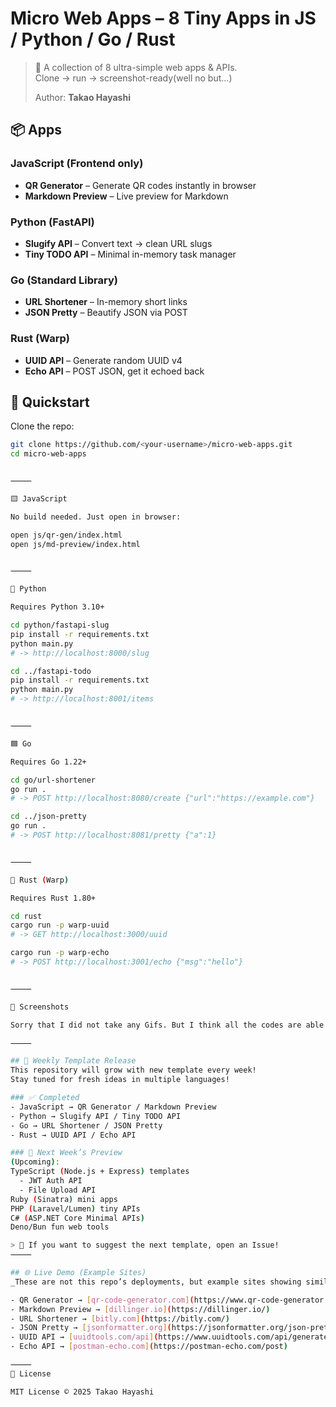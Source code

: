 # Micro Web Apps – 8 Tiny Apps in JS / Python / Go / Rust

> 🧩 A collection of 8 ultra-simple web apps & APIs.  
> Clone → run → screenshot-ready(well no but...)
>  
> Author: **Takao Hayashi**  


## 📦 Apps

### JavaScript (Frontend only)
- **QR Generator** – Generate QR codes instantly in browser
- **Markdown Preview** – Live preview for Markdown

### Python (FastAPI)
- **Slugify API** – Convert text → clean URL slugs
- **Tiny TODO API** – Minimal in-memory task manager

### Go (Standard Library)
- **URL Shortener** – In-memory short links
- **JSON Pretty** – Beautify JSON via POST

### Rust (Warp)
- **UUID API** – Generate random UUID v4
- **Echo API** – POST JSON, get it echoed back


## 🚀 Quickstart

Clone the repo:

```bash
git clone https://github.com/<your-username>/micro-web-apps.git
cd micro-web-apps


⸻

🟨 JavaScript

No build needed. Just open in browser:

open js/qr-gen/index.html
open js/md-preview/index.html


⸻

🐍 Python

Requires Python 3.10+

cd python/fastapi-slug
pip install -r requirements.txt
python main.py
# -> http://localhost:8000/slug

cd ../fastapi-todo
pip install -r requirements.txt
python main.py
# -> http://localhost:8001/items


⸻

🟦 Go

Requires Go 1.22+

cd go/url-shortener
go run .
# -> POST http://localhost:8080/create {"url":"https://example.com"}

cd ../json-pretty
go run .
# -> POST http://localhost:8081/pretty {"a":1}


⸻

🦀 Rust (Warp)

Requires Rust 1.80+

cd rust
cargo run -p warp-uuid
# -> GET http://localhost:3000/uuid

cargo run -p warp-echo
# -> POST http://localhost:3001/echo {"msg":"hello"}


⸻

📸 Screenshots

Sorry that I did not take any Gifs. But I think all the codes are able to work...

⸻

## 📅 Weekly Template Release
This repository will grow with new template every week!
Stay tuned for fresh ideas in multiple languages!

### ✅ Completed
- JavaScript → QR Generator / Markdown Preview
- Python → Slugify API / Tiny TODO API
- Go → URL Shortener / JSON Pretty
- Rust → UUID API / Echo API

### 🔮 Next Week’s Preview
(Upcoming): 
TypeScript (Node.js + Express) templates
  - JWT Auth API
  - File Upload API
Ruby (Sinatra) mini apps  
PHP (Laravel/Lumen) tiny APIs  
C# (ASP.NET Core Minimal APIs) 
Deno/Bun fun web tools  

> 🚀 If you want to suggest the next template, open an Issue!
⸻

## 🌐 Live Demo (Example Sites)
_These are not this repo’s deployments, but example sites showing similar functionality.

- QR Generator → [qr-code-generator.com](https://www.qr-code-generator.com/)  
- Markdown Preview → [dillinger.io](https://dillinger.io/)  
- URL Shortener → [bitly.com](https://bitly.com/)  
- JSON Pretty → [jsonformatter.org](https://jsonformatter.org/json-pretty-print)  
- UUID API → [uuidtools.com/api](https://www.uuidtools.com/api/generate)  
- Echo API → [postman-echo.com](https://postman-echo.com/post)  

⸻
📜 License

MIT License © 2025 Takao Hayashi
